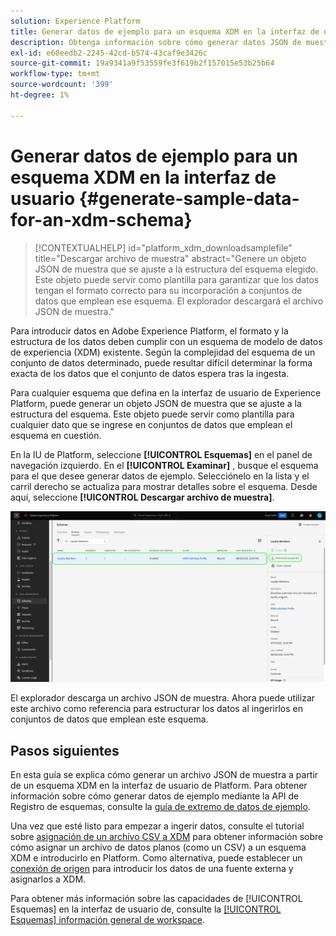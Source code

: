 ```yaml
---
solution: Experience Platform
title: Generar datos de ejemplo para un esquema XDM en la interfaz de usuario
description: Obtenga información sobre cómo generar datos JSON de muestra basados en un esquema existente en la interfaz de usuario de Adobe Experience Platform.
exl-id: e60eedb2-2245-42cd-b574-43caf9e3426c
source-git-commit: 19a9341a9f53559fe3f619b2f157015e53b25b64
workflow-type: tm+mt
source-wordcount: '399'
ht-degree: 1%

---
```


# Generar datos de ejemplo para un esquema XDM en la interfaz de usuario {#generate-sample-data-for-an-xdm-schema}

>[!CONTEXTUALHELP]
>id="platform_xdm_downloadsamplefile"
>title="Descargar archivo de muestra"
>abstract="Genere un objeto JSON de muestra que se ajuste a la estructura del esquema elegido. Este objeto puede servir como plantilla para garantizar que los datos tengan el formato correcto para su incorporación a conjuntos de datos que emplean ese esquema. El explorador descargará el archivo JSON de muestra."

Para introducir datos en Adobe Experience Platform, el formato y la estructura de los datos deben cumplir con un esquema de modelo de datos de experiencia (XDM) existente. Según la complejidad del esquema de un conjunto de datos determinado, puede resultar difícil determinar la forma exacta de los datos que el conjunto de datos espera tras la ingesta.

Para cualquier esquema que defina en la interfaz de usuario de Experience Platform, puede generar un objeto JSON de muestra que se ajuste a la estructura del esquema. Este objeto puede servir como plantilla para cualquier dato que se ingrese en conjuntos de datos que emplean el esquema en cuestión.

En la IU de Platform, seleccione **[!UICONTROL Esquemas]** en el panel de navegación izquierdo. En el **[!UICONTROL Examinar]** , busque el esquema para el que desee generar datos de ejemplo. Selecciónelo en la lista y el carril derecho se actualiza para mostrar detalles sobre el esquema. Desde aquí, seleccione **[!UICONTROL Descargar archivo de muestra]**.

![La pestaña Examinar del espacio de trabajo Esquemas con un esquema seleccionado y el archivo de muestra de descarga resaltado.](../images/ui/sample/sample-data.png)

El explorador descarga un archivo JSON de muestra. Ahora puede utilizar este archivo como referencia para estructurar los datos al ingerirlos en conjuntos de datos que emplean este esquema.

## Pasos siguientes

En esta guía se explica cómo generar un archivo JSON de muestra a partir de un esquema XDM en la interfaz de usuario de Platform. Para obtener información sobre cómo generar datos de ejemplo mediante la API de Registro de esquemas, consulte la [guía de extremo de datos de ejemplo](../api/sample-data.md).

Una vez que esté listo para empezar a ingerir datos, consulte el tutorial sobre [asignación de un archivo CSV a XDM](../../ingestion/tutorials/map-csv/overview.md) para obtener información sobre cómo asignar un archivo de datos planos (como un CSV) a un esquema XDM e introducirlo en Platform. Como alternativa, puede establecer un [conexión de origen](../../sources/home.md) para introducir los datos de una fuente externa y asignarlos a XDM.

Para obtener más información sobre las capacidades de [!UICONTROL Esquemas] en la interfaz de usuario de, consulte la [[!UICONTROL Esquemas] información general de workspace](./overview.md).
